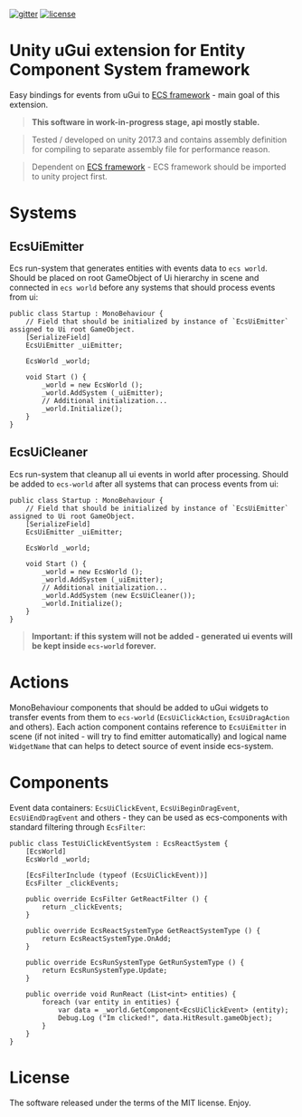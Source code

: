 [![gitter](https://img.shields.io/gitter/room/leopotam/ecs.svg)](https://gitter.im/leopotam/ecs)
[![license](https://img.shields.io/github/license/Leopotam/ecs-ui.svg)](https://github.com/Leopotam/ecs-ui/blob/develop/LICENSE)
# Unity uGui extension for Entity Component System framework
Easy bindings for events from uGui to [ECS framework](https://github.com/Leopotam/ecs) - main goal of this extension.

> **This software in work-in-progress stage, api mostly stable.**

> Tested / developed on unity 2017.3 and contains assembly definition for compiling to separate assembly file for performance reason.

> Dependent on [ECS framework](https://github.com/Leopotam/ecs) - ECS framework should be imported to unity project first.


# Systems

## EcsUiEmitter

Ecs run-system that generates entities with events data to `ecs world`. Should be placed on root GameObject of Ui hierarchy in scene and connected in `ecs world` before any systems that should process events from ui:
```
public class Startup : MonoBehaviour {
    // Field that should be initialized by instance of `EcsUiEmitter` assigned to Ui root GameObject.
    [SerializeField]
    EcsUiEmitter _uiEmitter;

    EcsWorld _world;

    void Start () {
        _world = new EcsWorld ();
        _world.AddSystem (_uiEmitter);
        // Additional initialization...
        _world.Initialize();
    }
}
```

## EcsUiCleaner
Ecs run-system that cleanup all ui events in world after processing. Should be added to `ecs-world` after all systems that can process events from ui:
```
public class Startup : MonoBehaviour {
    // Field that should be initialized by instance of `EcsUiEmitter` assigned to Ui root GameObject.
    [SerializeField]
    EcsUiEmitter _uiEmitter;

    EcsWorld _world;

    void Start () {
        _world = new EcsWorld ();
        _world.AddSystem (_uiEmitter);
        // Additional initialization...
        _world.AddSystem (new EcsUiCleaner());
        _world.Initialize();
    }
}
```

> **Important: if this system will not be added - generated ui events will be kept inside `ecs-world` forever.**

# Actions
MonoBehaviour components that should be added to uGui widgets to transfer events from them to `ecs-world` (`EcsUiClickAction`, `EcsUiDragAction` and others). Each action component contains reference to `EcsUiEmitter` in scene (if not inited - will try to find emitter automatically) and logical name `WidgetName` that can helps to detect source of event inside ecs-system.

# Components
Event data containers: `EcsUiClickEvent`, `EcsUiBeginDragEvent`, `EcsUiEndDragEvent` and others - they can be used as ecs-components with standard filtering through `EcsFilter`:
```
public class TestUiClickEventSystem : EcsReactSystem {
    [EcsWorld]
    EcsWorld _world;

    [EcsFilterInclude (typeof (EcsUiClickEvent))]
    EcsFilter _clickEvents;

    public override EcsFilter GetReactFilter () {
        return _clickEvents;
    }

    public override EcsReactSystemType GetReactSystemType () {
        return EcsReactSystemType.OnAdd;
    }

    public override EcsRunSystemType GetRunSystemType () {
        return EcsRunSystemType.Update;
    }

    public override void RunReact (List<int> entities) {
        foreach (var entity in entities) {
            var data = _world.GetComponent<EcsUiClickEvent> (entity);
            Debug.Log ("Im clicked!", data.HitResult.gameObject);
        }
    }
}
```

# License
The software released under the terms of the MIT license. Enjoy.